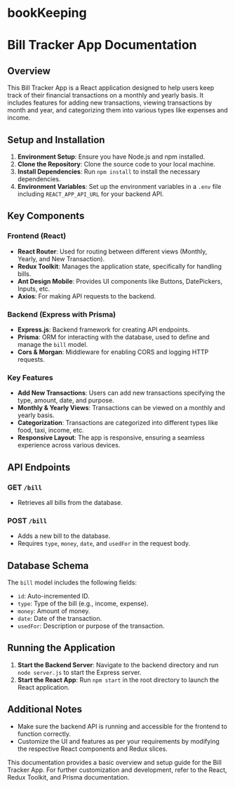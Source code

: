 # bookKeeping

# Bill Tracker App Documentation

## Overview

This Bill Tracker App is a React application designed to help users keep track of their financial transactions on a monthly and yearly basis. It includes features for adding new transactions, viewing transactions by month and year, and categorizing them into various types like expenses and income.

## Setup and Installation

1. **Environment Setup**: Ensure you have Node.js and npm installed.
2. **Clone the Repository**: Clone the source code to your local machine.
3. **Install Dependencies**: Run `npm install` to install the necessary dependencies.
4. **Environment Variables**: Set up the environment variables in a `.env` file including `REACT_APP_API_URL` for your backend API.

## Key Components

### Frontend (React)

- **React Router**: Used for routing between different views (Monthly, Yearly, and New Transaction).
- **Redux Toolkit**: Manages the application state, specifically for handling bills.
- **Ant Design Mobile**: Provides UI components like Buttons, DatePickers, Inputs, etc.
- **Axios**: For making API requests to the backend.

### Backend (Express with Prisma)

- **Express.js**: Backend framework for creating API endpoints.
- **Prisma**: ORM for interacting with the database, used to define and manage the `bill` model.
- **Cors & Morgan**: Middleware for enabling CORS and logging HTTP requests.

### Key Features

- **Add New Transactions**: Users can add new transactions specifying the type, amount, date, and purpose.
- **Monthly & Yearly Views**: Transactions can be viewed on a monthly and yearly basis.
- **Categorization**: Transactions are categorized into different types like food, taxi, income, etc.
- **Responsive Layout**: The app is responsive, ensuring a seamless experience across various devices.

## API Endpoints

### GET `/bill`

- Retrieves all bills from the database.

### POST `/bill`

- Adds a new bill to the database.
- Requires `type`, `money`, `date`, and `usedFor` in the request body.

## Database Schema

The `bill` model includes the following fields:

- `id`: Auto-incremented ID.
- `type`: Type of the bill (e.g., income, expense).
- `money`: Amount of money.
- `date`: Date of the transaction.
- `usedFor`: Description or purpose of the transaction.

## Running the Application

1. **Start the Backend Server**: Navigate to the backend directory and run `node server.js` to start the Express server.
2. **Start the React App**: Run `npm start` in the root directory to launch the React application.

## Additional Notes

- Make sure the backend API is running and accessible for the frontend to function correctly.
- Customize the UI and features as per your requirements by modifying the respective React components and Redux slices.

This documentation provides a basic overview and setup guide for the Bill Tracker App. For further customization and development, refer to the React, Redux Toolkit, and Prisma documentation.